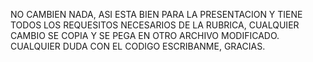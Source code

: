 NO CAMBIEN NADA, ASI ESTA BIEN PARA LA PRESENTACION Y TIENE TODOS LOS REQUESITOS NECESARIOS DE LA RUBRICA, CUALQUIER CAMBIO SE COPIA Y SE PEGA EN OTRO ARCHIVO MODIFICADO. CUALQUIER DUDA CON EL CODIGO ESCRIBANME, GRACIAS.
